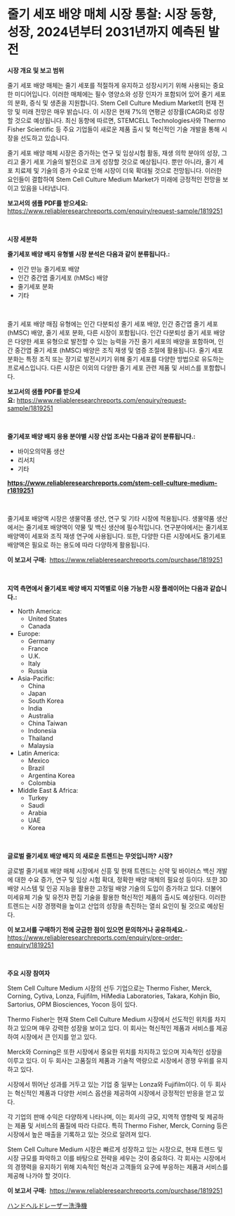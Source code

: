 <p><h1>줄기 세포 배양 매체 시장 통찰: 시장 동향, 성장, 2024년부터 2031년까지 예측된 발전</h1></p><p><strong>시장 개요 및 보고 범위</strong></p>
<p><p>줄기 세포 배양 매체는 줄기 세포를 적절하게 유지하고 성장시키기 위해 사용되는 중요한 미디어입니다. 이러한 매체에는 필수 영양소와 성장 인자가 포함되어 있어 줄기 세포의 분화, 증식 및 생존을 지원합니다. Stem Cell Culture Medium Market의 현재 전망 및 미래 전망은 매우 밝습니다. 이 시장은 현재 7%의 연평균 성장률(CAGR)로 성장할 것으로 예상됩니다. 최신 동향에 따르면, STEMCELL Technologies사와 Thermo Fisher Scientific 등 주요 기업들이 새로운 제품 출시 및 혁신적인 기술 개발을 통해 시장을 선도하고 있습니다.</p><p>줄기 세포 배양 매체 시장은 증가하는 연구 및 임상시험 활동, 재생 의학 분야의 성장, 그리고 줄기 세포 기술의 발전으로 크게 성장할 것으로 예상됩니다. 뿐만 아니라, 줄기 세포 치료제 및 기술의 증가 수요로 인해 시장이 더욱 확대될 것으로 전망됩니다. 이러한 요인들이 결합하여 Stem Cell Culture Medium Market가 미래에 긍정적인 전망을 보이고 있음을 나타냅니다.</p></p>
<p><strong>보고서의 샘플 PDF를 받으세요:</strong> <a href="https://www.reliableresearchreports.com/enquiry/request-sample/1819251">https://www.reliableresearchreports.com/enquiry/request-sample/1819251</a></p>
<p>&nbsp;</p>
<p><strong>시장 세분화</strong></p>
<p><strong>줄기세포 배양 배지 유형별 시장 분석은 다음과 같이 분류됩니다.:</strong></p>
<p><ul><li>인간 만능 줄기세포 배양</li><li>인간 중간엽 줄기세포 (hMSc) 배양</li><li>줄기세포 분화</li><li>기타</li></ul></p>
<p>&nbsp;</p>
<p><p>줄기 세포 배양 매짐 유형에는 인간 다분퇴성 줄기 세포 배양, 인간 중간엽 줄기 세포 (hMSC) 배양, 줄기 세포 분화, 다른 시장이 포함됩니다. 인간 다분퇴성 줄기 세포 배양은 다양한 세포 유형으로 발전할 수 있는 능력을 가진 줄기 세포의 배양을 포함하며, 인간 중간엽 줄기 세포 (hMSC) 배양은 조직 재생 및 염증 조절에 활용됩니다. 줄기 세포 분화는 특정 조직 또는 장기로 발전시키기 위해 줄기 세포를 다양한 방법으로 유도하는 프로세스입니다. 다른 시장은 이외의 다양한 줄기 세포 관련 제품 및 서비스를 포함합니다.</p></p>
<p><strong>보고서의 샘플 PDF를 받으세요:</strong>&nbsp;<a href="https://www.reliableresearchreports.com/enquiry/request-sample/1819251">https://www.reliableresearchreports.com/enquiry/request-sample/1819251</a></p>
<p>&nbsp;</p>
<p><strong> 줄기세포 배양 배지 응용 분야별 시장 산업 조사는 다음과 같이 분류됩니다.:</strong></p>
<p><ul><li>바이오의약품 생산</li><li>리서치</li><li>기타</li></ul></p>
<p><strong><a href="https://www.reliableresearchreports.com/stem-cell-culture-medium-r1819251">https://www.reliableresearchreports.com/stem-cell-culture-medium-r1819251</a></strong></p>
<p>&nbsp;</p>
<p><p>줄기세포 배양액 시장은 생물약품 생산, 연구 및 기타 시장에 적용됩니다. 생물약품 생산에서는 줄기세포 배양액이 약물 및 백신 생산에 필수적입니다. 연구분야에서는 줄기세포 배양액이 세포와 조직 재생 연구에 사용됩니다. 또한, 다양한 다른 시장에서도 줄기세포 배양액은 필요로 하는 용도에 따라 다양하게 활용됩니다.</p></p>
<p><strong>이 보고서 구매:</strong>&nbsp; <a href="https://www.reliableresearchreports.com/purchase/1819251">https://www.reliableresearchreports.com/purchase/1819251</a></p>
<p>&nbsp;</p>
<p><strong>지역 측면에서 줄기세포 배양 배지 지역별로 이용 가능한 시장 플레이어는 다음과 같습니다.:</strong></p>
<p><ul>
    <li>
        North America:
        <ul>
            <li>United States</li>
            <li>Canada</li>
        </ul>
    </li>
    <li>
        Europe:
        <ul>
            <li>Germany</li>
            <li>France</li>
            <li>U.K.</li>
            <li>Italy</li>
            <li>Russia</li>
        </ul>
    </li>
    <li>
        Asia-Pacific:
        <ul>
            <li>China</li>
            <li>Japan</li>
            <li>South Korea</li>
            <li>India</li>
            <li>Australia</li>
            <li>China Taiwan</li>
            <li>Indonesia</li>
            <li>Thailand</li>
            <li>Malaysia</li>
        </ul>
    </li>
    <li>
        Latin America:
        <ul>
            <li>Mexico</li>
            <li>Brazil</li>
            <li>Argentina Korea</li>
            <li>Colombia</li>
        </ul>
    </li>
    <li>
        Middle East & Africa:
        <ul>
            <li>Turkey</li>
            <li>Saudi</li>
            <li>Arabia</li>
            <li>UAE</li>
            <li>Korea</li>
        </ul>
    </li>
    </ul></p>
<p>&nbsp;</p>
<p><strong>글로벌 줄기세포 배양 배지 의 새로운 트렌드는 무엇입니까? 시장?</strong></p>
<p><p>글로벌 줄기세포 배양 매체 시장에서 신흥 및 현재 트렌드는 신약 및 바이러스 백신 개발에 대한 수요 증가, 연구 및 임상 시험 확대, 정확한 배양 매체의 필요성 등이다. 또한 3D 배양 시스템 및 인공 지능을 활용한 고정밀 배양 기술의 도입이 증가하고 있다. 더불어 미세유체 기술 및 유전자 편집 기술을 활용한 혁신적인 제품의 출시도 예상된다. 이러한 트렌드는 시장 경쟁력을 높이고 산업의 성장을 촉진하는 열쇠 요인이 될 것으로 예상된다.</p></p>
<p><strong>이 보고서를 구매하기 전에 궁금한 점이 있으면 문의하거나 공유하세요.</strong>- <a href="https://www.reliableresearchreports.com/enquiry/pre-order-enquiry/1819251">https://www.reliableresearchreports.com/enquiry/pre-order-enquiry/1819251</a></p>
<p>&nbsp;</p>
<p><strong>주요 시장 참여자</strong></p>
<p><p>Stem Cell Culture Medium 시장의 선두 기업으로는 Thermo Fisher, Merck, Corning, Cytiva, Lonza, Fujifilm, HiMedia Laboratories, Takara, Kohjin Bio, Sartorius, OPM Biosciences, Yocon 등이 있다. </p><p>Thermo Fisher는 현재 Stem Cell Culture Medium 시장에서 선도적인 위치를 차지하고 있으며 매우 강력한 성장을 보이고 있다. 이 회사는 혁신적인 제품과 서비스를 제공하여 시장에서 큰 인지를 얻고 있다. </p><p>Merck와 Corning은 또한 시장에서 중요한 위치를 차지하고 있으며 지속적인 성장을 이루고 있다. 이 두 회사는 고품질의 제품과 기술적 역량으로 시장에서 경쟁 우위를 유지하고 있다. </p><p>시장에서 뛰어난 성과를 거두고 있는 기업 중 일부는 Lonza와 Fujifilm이다. 이 두 회사는 혁신적인 제품과 다양한 서비스 옵션을 제공하여 시장에서 긍정적인 반응을 얻고 있다. </p><p>각 기업의 판매 수익은 다양하게 나타나며, 이는 회사의 규모, 지역적 영향력 및 제공하는 제품 및 서비스의 품질에 따라 다르다. 특히 Thermo Fisher, Merck, Corning 등은 시장에서 높은 매출을 기록하고 있는 것으로 알려져 있다. </p><p>Stem Cell Culture Medium 시장은 빠르게 성장하고 있는 시장으로, 현재 트렌드 및 시장 규모를 파악하고 이를 바탕으로 전략을 세우는 것이 중요하다. 각 회사는 시장에서의 경쟁력을 유지하기 위해 지속적인 혁신과 고객들의 요구에 부응하는 제품과 서비스를 제공해 나가야 할 것이다.</p></p>
<p><strong>이 보고서 구매:</strong>&nbsp;&nbsp;<a href="https://www.reliableresearchreports.com/purchase/1819251">https://www.reliableresearchreports.com/purchase/1819251</a></p>
<p><p><a href="https://github.com/nemesis2824/Market-Research-Report-List-1/blob/main/887671232461.md">ハンドヘルドレーザー洗浄機</a></p></p>